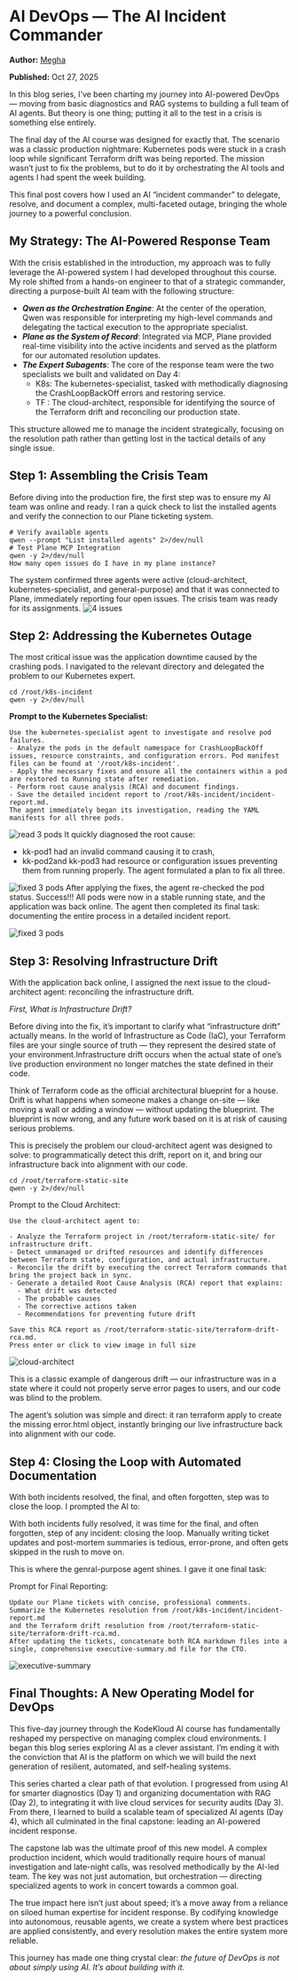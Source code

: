# AI DevOps — The AI Incident Commander
**Author:** [Megha](https://www.linkedin.com/in/megha-7aa3a0203/)

**Published:** Oct 27, 2025

In this blog series, I’ve been charting my journey into AI-powered DevOps — moving from basic diagnostics and RAG systems to building a full team of AI agents. But theory is one thing; putting it all to the test in a crisis is something else entirely.

The final day of the AI course was designed for exactly that. The scenario was a classic production nightmare: Kubernetes pods were stuck in a crash loop while significant Terraform drift was being reported. The mission wasn’t just to fix the problems, but to do it by orchestrating the AI tools and agents I had spent the week building.

This final post covers how I used an AI “incident commander” to delegate, resolve, and document a complex, multi-faceted outage, bringing the whole journey to a powerful conclusion.

## **My Strategy: The AI-Powered Response Team**
With the crisis established in the introduction, my approach was to fully leverage the AI-powered system I had developed throughout this course. My role shifted from a hands-on engineer to that of a strategic commander, directing a purpose-built AI team with the following structure:

- ***Qwen as the Orchestration Engine***: At the center of the operation, Qwen was responsible for interpreting my high-level commands and delegating the tactical execution to the appropriate specialist.
- ***Plane as the System of Record***: Integrated via MCP, Plane provided real-time visibility into the active incidents and served as the platform for our automated resolution updates.
- ***The Expert Subagents***: The core of the response team were the two specialists we built and validated on Day 4:
  <ul>
  <li> K8s: The kubernetes-specialist, tasked with methodically diagnosing the CrashLoopBackOff errors and restoring service.</li>
   <li>TF : The cloud-architect, responsible for identifying the source of the Terraform drift and reconciling our production state.</li>
</ul>
This structure allowed me to manage the incident strategically, focusing on the resolution path rather than getting lost in the tactical details of any single issue.

## **Step 1: Assembling the Crisis Team**
Before diving into the production fire, the first step was to ensure my AI team was online and ready. I ran a quick check to list the installed agents and verify the connection to our Plane ticketing system.
```shell
# Verify available agents
qwen --prompt "List installed agents" 2>/dev/null
# Test Plane MCP Integration
qwen -y 2>/dev/null
How many open issues do I have in my plane instance?
```
The system confirmed three agents were active (cloud-architect, kubernetes-specialist, and general-purpose) and that it was connected to Plane, immediately reporting four open issues. The crisis team was ready for its assignments.
![4 issues](./images/ai-devops/plane_instance.webp)

## **Step 2: Addressing the Kubernetes Outage**
The most critical issue was the application downtime caused by the crashing pods. I navigated to the relevant directory and delegated the problem to our Kubernetes expert.

```shell
cd /root/k8s-incident
qwen -y 2>/dev/null
```
**Prompt to the Kubernetes Specialist:**
```
Use the kubernetes-specialist agent to investigate and resolve pod failures.
- Analyze the pods in the default namespace for CrashLoopBackOff issues, resource constraints, and configuration errors. Pod manifest files can be found at '/root/k8s-incident'.
- Apply the necessary fixes and ensure all the containers within a pod are restored to Running state after remediation.
- Perform root cause analysis (RCA) and document findings.
- Save the detailed incident report to /root/k8s-incident/incident-report.md.
The agent immediately began its investigation, reading the YAML manifests for all three pods.
```

![read 3 pods ](./images/ai-devops/read3pods.webp)
It quickly diagnosed the root cause:
- kk-pod1 had an invalid command causing it to crash,
- kk-pod2and kk-pod3 had resource or configuration issues preventing them from running properly.
The agent formulated a plan to fix all three.

![fixed 3 pods ](./images/ai-devops/fix3pods.webp)
After applying the fixes, the agent re-checked the pod status. Success!!! All pods were now in a stable running state, and the application was back online. The agent then completed its final task: documenting the entire process in a detailed incident report.

![fixed 3 pods ](./images/ai-devops/complete.webp)

## **Step 3: Resolving Infrastructure Drift**
With the application back online, I assigned the next issue to the cloud-architect agent: reconciling the infrastructure drift.

*First, What is Infrastructure Drift?*

Before diving into the fix, it’s important to clarify what “infrastructure drift” actually means. In the world of Infrastructure as Code (IaC), your Terraform files are your single source of truth — they represent the desired state of your environment.Infrastructure drift occurs when the actual state of one’s live production environment no longer matches the state defined in their code.

Think of Terraform code as the official architectural blueprint for a house. Drift is what happens when someone makes a change on-site — like moving a wall or adding a window — without updating the blueprint. The blueprint is now wrong, and any future work based on it is at risk of causing serious problems.

This is precisely the problem our cloud-architect agent was designed to solve: to programmatically detect this drift, report on it, and bring our infrastructure back into alignment with our code.
```shell
cd /root/terraform-static-site
qwen -y 2>/dev/null
```

Prompt to the Cloud Architect:

```
Use the cloud-architect agent to:

- Analyze the Terraform project in /root/terraform-static-site/ for infrastructure drift.
- Detect unmanaged or drifted resources and identify differences between Terraform state, configuration, and actual infrastructure.
- Reconcile the drift by executing the correct Terraform commands that bring the project back in sync.
- Generate a detailed Root Cause Analysis (RCA) report that explains:
  - What drift was detected
  - The probable causes
  - The corrective actions taken
  - Recommendations for preventing future drift

Save this RCA report as /root/terraform-static-site/terraform-drift-rca.md.
Press enter or click to view image in full size
```
![cloud-architect ](./images/ai-devops/cloud_architect.webp)

This is a classic example of dangerous drift — our infrastructure was in a state where it could not properly serve error pages to users, and our code was blind to the problem.

The agent’s solution was simple and direct: it ran terraform apply to create the missing error.html object, instantly bringing our live infrastructure back into alignment with our code.

## **Step 4: Closing the Loop with Automated Documentation**
With both incidents resolved, the final, and often forgotten, step was to close the loop. I prompted the AI to:

With both incidents fully resolved, it was time for the final, and often forgotten, step of any incident: closing the loop. Manually writing ticket updates and post-mortem summaries is tedious, error-prone, and often gets skipped in the rush to move on.

This is where the genral-purpose agent shines. I gave it one final task:

Prompt for Final Reporting:
```
Update our Plane tickets with concise, professional comments.
Summarize the Kubernetes resolution from /root/k8s-incident/incident-report.md 
and the Terraform drift resolution from /root/terraform-static-site/terraform-drift-rca.md.
After updating the tickets, concatenate both RCA markdown files into a single, comprehensive executive-summary.md file for the CTO.
```

![executive-summary](./images/ai-devops/executive_summary.webp)

## **Final Thoughts: A New Operating Model for DevOps**
This five-day journey through the KodeKloud AI course has fundamentally reshaped my perspective on managing complex cloud environments. I began this blog series exploring AI as a clever assistant. I’m ending it with the conviction that AI is the platform on which we will build the next generation of resilient, automated, and self-healing systems.

This series charted a clear path of that evolution. I progressed from using AI for smarter diagnostics (Day 1) and organizing documentation with RAG (Day 2), to integrating it with live cloud services for security audits (Day 3). From there, I learned to build a scalable team of specialized AI agents (Day 4), which all culminated in the final capstone: leading an AI-powered incident response.

The capstone lab was the ultimate proof of this new model. A complex production incident, which would traditionally require hours of manual investigation and late-night calls, was resolved methodically by the AI-led team. The key was not just automation, but orchestration — directing specialized agents to work in concert towards a common goal.

The true impact here isn’t just about speed; it’s a move away from a reliance on siloed human expertise for incident response. By codifying knowledge into autonomous, reusable agents, we create a system where best practices are applied consistently, and every resolution makes the entire system more reliable.

This journey has made one thing crystal clear: *the future of DevOps is not about simply using AI. It’s about building with it.*
